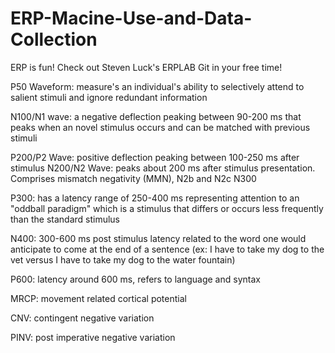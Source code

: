# ERP-Macine-Use-and-Data-Collection
ERP is fun! Check out Steven Luck's ERPLAB Git in your free time! 

 P50 Waveform: measure's an individual's ability to selectively attend to salient stimuli and ignore redundant information 

 N100/N1 wave: a negative deflection peaking between 90-200 ms that peaks when an novel stimulus occurs and can be matched with previous stimuli 

 P200/P2 Wave: positive deflection peaking between 100-250 ms after stimulus N200/N2 Wave: peaks about 200 ms after stimulus presentation. Comprises mismatch negativity (MMN), N2b and N2c N300 

 P300: has a latency range of 250-400 ms representing attention to an "oddball paradigm" which is a stimulus that differs or occurs less frequently than the standard stimulus 

 N400: 300-600 ms post stimulus latency related to the word one would anticipate to come at the end of a sentence (ex: I have to take my dog to the vet versus I have to take my dog to the water fountain) 

 P600: latency around 600 ms, refers to language and syntax

 MRCP: movement related cortical potential 

 CNV: contingent negative variation 

 PINV: post imperative negative variation
